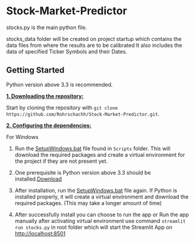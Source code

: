 # Stock-Market-Predictor

stocks.py is the main python file.

stocks_data folder will be created on project startup which contains the data files from where the results are to be calibrated
It also includes the data of specified Ticker Symbols and their Dates.

## Getting Started

Python version above 3.3 is recommended.

<ins>**1. Downloading the repository:**</ins>

Start by cloning the repository with `git clone https://github.com/Rohrschachh/Stock-Market-Predictor.git`.

<ins>**2. Configuring the dependencies:**</ins>

For Windows

1. Run the [SetupWindows.bat](https://github.com/Rohrschachh/Stock-Market-Predictor/blob/master/Scripts/SetupWindows.bat) file found in `Scripts` folder. This will download the required packages and create a virtual environment for the project if they are not present yet.

2. One prerequisite is Python version above 3.3 should be installed.[Download](https://www.python.org/downloads)
3. After installation, run the [SetupWindows.bat](https://github.com/Rohrschachh/Stock-Market-Predictor/blob/master/Scripts/SetupWindows.bat) file again. If Python is installed properly, it will create a virtual environment and download the required packages. (This may take a longer amount of time)

4. After successfully install you can choose to run the app or Run the app manually after activating virtual environment use command `streamlit run stocks.py` in root folder which will start the Streamlit App on [http://localhost:8501](http://localhost:8501)
